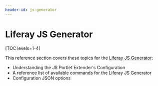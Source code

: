 ```yaml
---
header-id: js-generator
---
```


# Liferay JS Generator

[TOC levels=1-4]

This reference section covers these topics for the 
[Liferay JS Generator](installing-the-bundle-generator-and-generating-a-bundle):

- Understanding the JS Portlet Extender's Configuration
- A reference list of available commands for the Liferay JS Generator
- Configuration JSON options
